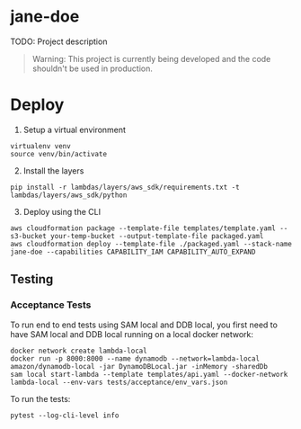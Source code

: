 jane-doe
=================

TODO: Project description

> Warning: This project is currently being developed and the code shouldn't be used in production.

# Deploy

1. Setup a virtual environment

```
virtualenv venv
source venv/bin/activate
```

2. Install the layers
```
pip install -r lambdas/layers/aws_sdk/requirements.txt -t lambdas/layers/aws_sdk/python
```

3. Deploy using the CLI
```
aws cloudformation package --template-file templates/template.yaml --s3-bucket your-temp-bucket --output-template-file packaged.yaml
aws cloudformation deploy --template-file ./packaged.yaml --stack-name jane-doe --capabilities CAPABILITY_IAM CAPABILITY_AUTO_EXPAND
```

## Testing

### Acceptance Tests
To run end to end tests using SAM local and DDB local, you first need to 
have SAM local and DDB local running on a local docker network: 
```
docker network create lambda-local
docker run -p 8000:8000 --name dynamodb --network=lambda-local amazon/dynamodb-local -jar DynamoDBLocal.jar -inMemory -sharedDb
sam local start-lambda --template templates/api.yaml --docker-network lambda-local --env-vars tests/acceptance/env_vars.json
```
To run the tests:
```
pytest --log-cli-level info
```
